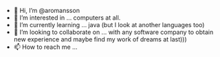 - 👋 Hi, I’m @aromansson
- 👀 I’m interested in ... computers at all. 
- 🌱 I’m currently learning ... java (but I look at another languages too)
- 💞️ I’m looking to collaborate on ... with any software company to obtain new experience and maybe find my work of dreams at last)))
- 📫 How to reach me ... 

<!---
aromansson/aromansson is a ✨ special ✨ repository because its `README.md` (this file) appears on your GitHub profile.
You can click the Preview link to take a look at your changes.
--->

